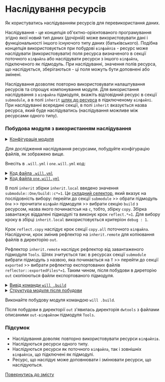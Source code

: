 # Наслідування ресурсів

Як користуватись наслідуванням ресурсів для перевикористання даних.

Наслідування - це концепція об'єктно-орієнтованого програмування згідно якої новий тип даних (дочірній) може використовувати дані і функціональності іншого існуючого типу даних (батьківського). Подібна концепція використовується при побудові `вілфайлів` - ресурс може наслідувати (використовувати) поля ресурса визначеного в секції поточного `вілфайла` або наслідувати ресурси з іншого `вілфайла`, підключеного як підмодуль. При наслідуванні, значення полів ресурса, що наслідується, зберігаються - ці поля можуть бути доповнені або змінені.  

Наслідування дозволяє повторно використовувати налаштування ресурсів та спрощує компонування модуля. Для використання наслідування з `вілфайла` підмодуля, вкажіть відповідний ресурс в секції `submodule`, а в полі `inherit` [шлях до ресурса](SelectorComposite.md) в підключеному `вілфайлі`. При наслідуванні всередині секції, в полі `inherit` вказується назва ресурса, який буде наслідуватись (наслідування можливе між ресурсами одного типу).   

### Побудова модуля з використанням наслідування

<details>
  <summary><u>Конфігурація модуля</u></summary>

```
inheritability
      ├── one
      │    └── one.will.yml
      └── .will.yml

```

</details>

Для дослідження наслідування ресурсами, побудуйте конфігурацію файлів, як зображено вище.

Внесіть в `.will.yml` i `one.will.yml` код:

<details>
  <summary><u>Код файла <code>.will.yml</code></u></summary>

```yaml
about :

  name : inheritability
  description : "To use resources inheritability"
  version : 0.0.1

path :

  out : 'out'

submodule :

   One : './one/one.will.yml'
   Tools : git+https:///github.com/Wandalen/wTools.git/out/wTools#master

reflector :

  inherit.remote:
    inherit : submodule::T*/exported::*=1/reflector::exportedFiles*=1
    dst:
      filePath: path::out
    criterion:
      debug: [ 0,1 ]

step :

  copy.all :
    inherit : predefined.reflect
    reflector : reflector::reflect.*
    criterion:
      debug: [ 0,1 ]

  reflect.copy :
    inherit : step::copy*
    reflector : reflector::inherit.*=1
    criterion:
      debug: 1

build :

  inherit.local :
    inherit: submodule::One/build::c*=1
    criterion :
      default : 1
      debug : 1

```

</details>
<details>
  <summary><u>Код файла <code>one.will.yml</code></u></summary>

```yaml
build :

  copy :
    criterion :
      debug : [ 0,1 ]
    steps :
      - submodules.download
      - reflect.*=1

```

</details>

В полі `inherit` збірки `inherit.local` введено значення `submodule::One/build::c*=1`. Це [складний селектор](SelectorComposite.md), який вказує на послідовність вибору: перейти до секції `submodule` >> обрати підмодуль `One` >> прочитати `вілфайл` підмодуля >> вибрати секцію `build` з ресурсом, назва якого починаєтсья на `c`, тобто, збірку `copy`. Збірка завантажує віддалені підмодулі та виконує крок `reflect.*=1`. Для вибору кроку в збірці `inherit.local` використовується критеріон `debug : 1`.  

Крок `reflect.copy` наслідує крок секції `copy.all` поточного `вілфайла`. Наслідуючи, крок змінив рефлектор на `inherit.remote` для копіювання файлів в директорію `out`.  

Рефлектор `inherit.remote` наслідує рефлектор від завантаженого підмодуля `Tools`. Шлях зчитується так: в ресурсах секції `submodule` вибрати підмодуль з назвою, яка починається на `T` >> перейти до секції `exported` >> вибрати рефлектор експортованих файлів `reflector::exportedFiles*=1`. Таким чином, після побудови в диреторію `out` скопіюються файли експортованого підмодуля.    

<details>
  <summary><u>Вивід команди <code>will .build</code></u></summary>

```
[user@user ~]$ will .build
...
  Building module::inheritability / build::inherit.local
     . Read : /path_to_file/.module/Tools/out/wTools.out.will.yml
     + module::Tools version master was downloaded in 21.597s
   + 1/2 submodule(s) of module::inheritability were downloaded in 21.605s
   + reflect.copy reflected 56 files /path_to_file/ : out <- .module/Tools/proto in 1.895s
  Built module::inheritability / build::inherit.local in 23.595s

```

</details>
<details>
  <summary><u>Структура модуля після побудови</u></summary>

```
inheritability
      ├── .module
      │       └── Tools
      ├── one
      │    └── one.will.yml
      ├── out
      │    └── dwtools
      └── .will.yml

```

</details>

Виконайте побудову модуля командою `will .build`.

Після побудови в директорії `out` з'явилась директорія `dwtools` з файлами описаними `out-вілфайлом` підмодуля `Tools`. 

### Підсумок  

- Наслідування доволяє повторно використовувати ресурси `вілфайлів`.
- Наслідуються ресурси одного типу.
- Наслідуються ресурси як поточного `вілфайла`, так і зовнішніх `вілфайлів`, що підключені як підмодулі.
- Ресурс, що наслідує може доповнювати і змінювати ресурси, що наслідуються.

[Повернутись до змісту](../README.md#tutorials)
